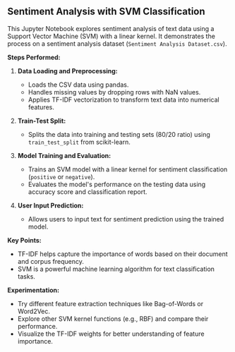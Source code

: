 ## Sentiment Analysis with SVM Classification

This Jupyter Notebook explores sentiment analysis of text data using a Support Vector Machine (SVM) with a linear kernel. It demonstrates the process on a sentiment analysis dataset (`Sentiment Analysis Dataset.csv`).

**Steps Performed:**

1. **Data Loading and Preprocessing:**
    - Loads the CSV data using pandas.
    - Handles missing values by dropping rows with NaN values.
    - Applies TF-IDF vectorization to transform text data into numerical features.

2. **Train-Test Split:**
    - Splits the data into training and testing sets (80/20 ratio) using `train_test_split` from scikit-learn.

3. **Model Training and Evaluation:**
    - Trains an SVM model with a linear kernel for sentiment classification (`positive` or `negative`).
    - Evaluates the model's performance on the testing data using accuracy score and classification report.

4. **User Input Prediction:**
    - Allows users to input text for sentiment prediction using the trained model.

**Key Points:**

- TF-IDF helps capture the importance of words based on their document and corpus frequency.
- SVM is a powerful machine learning algorithm for text classification tasks.

**Experimentation:**

- Try different feature extraction techniques like Bag-of-Words or Word2Vec.
- Explore other SVM kernel functions (e.g., RBF) and compare their performance.
- Visualize the TF-IDF weights for better understanding of feature importance.
